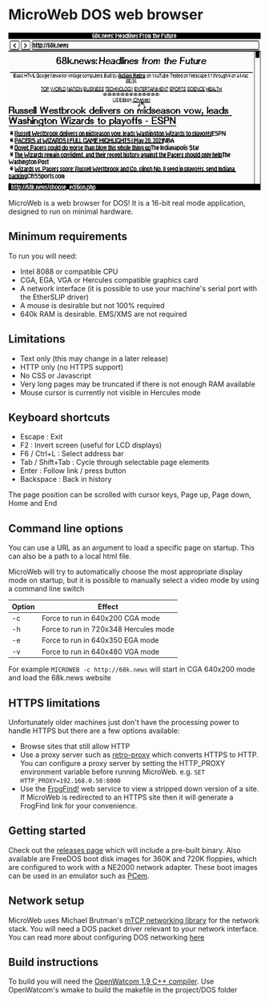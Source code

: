 # MicroWeb DOS web browser
![Screenshot](screenshot.png)

MicroWeb is a web browser for DOS! It is a 16-bit real mode application, designed to run on minimal hardware.

## Minimum requirements
To run you will need:
* Intel 8088 or compatible CPU
* CGA, EGA, VGA or Hercules compatible graphics card
* A network interface (it is possible to use your machine's serial port with the EtherSLIP driver)
* A mouse is desirable but not 100% required
* 640k RAM is desirable. EMS/XMS are not required

## Limitations
* Text only (this may change in a later release)
* HTTP only (no HTTPS support)
* No CSS or Javascript
* Very long pages may be truncated if there is not enough RAM available
* Mouse cursor is currently not visible in Hercules mode

## Keyboard shortcuts
* Escape : Exit
* F2 : Invert screen (useful for LCD displays)
* F6 / Ctrl+L : Select address bar
* Tab / Shift+Tab : Cycle through selectable page elements
* Enter : Follow link / press button
* Backspace : Back in history

The page position can be scrolled with cursor keys, Page up, Page down, Home and End

## Command line options
You can use a URL as an argument to load a specific page on startup. This can also be a path to a local html file. 

MicroWeb will try to automatically choose the most appropriate display mode on startup, but it is possible to manually select a video mode by using a command line switch

Option | Effect
-------|-------
 -c    | Force to run in 640x200 CGA mode
 -h    | Force to run in 720x348 Hercules mode
 -e    | Force to run in 640x350 EGA mode
 -v    | Force to run in 640x480 VGA mode
 
For example `MICROWEB -c http://68k.news` will start in CGA 640x200 mode and load the 68k.news website

## HTTPS limitations
Unfortunately older machines just don't have the processing power to handle HTTPS but there are a few options available:
* Browse sites that still allow HTTP
* Use a proxy server such as [retro-proxy](https://github.com/DrKylstein/retro-proxy) which converts HTTPS to HTTP. You can configure a proxy server by setting the HTTP_PROXY environment variable before running MicroWeb. e.g. `SET HTTP_PROXY=192.168.0.50:8000`
* Use the [FrogFind!](http://www.frogfind.com) web service to view a stripped down version of a site. If MicroWeb is redirected to an HTTPS site then it will generate a FrogFind link for your convenience.

## Getting started
Check out the [releases page](https://github.com/jhhoward/MicroWeb/releases) which will include a pre-built binary. Also available are FreeDOS boot disk images for 360K and 720K floppies, which are configured to work with a NE2000 network adapter. These boot images can be used in an emulator such as [PCem](https://pcem-emulator.co.uk/).

## Network setup
MicroWeb uses Michael Brutman's [mTCP networking library](http://www.brutman.com/mTCP/) for the network stack. You will need a DOS packet driver relevant to your network interface. You can read more about configuring DOS networking [here](http://www.brutman.com/Dos_Networking/dos_networking.html)

## Build instructions
To build you will need the [OpenWatcom 1.9 C++ compiler](https://sourceforge.net/projects/openwatcom/files/open-watcom-1.9/). 
Use OpenWatcom's wmake to build the makefile in the project/DOS folder

